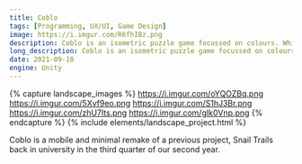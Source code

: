 ```yaml
---
title: Coblo
tags: [Programming, UX/UI, Game Design]
image: https://i.imgur.com/R6fhIBz.png
description: Coblo is an isometric puzzle game focussed on colours. Whilst the player ties to complete the level(s), they paint the level depending on their color; making their lives easier or harder. 
long_description: Coblo is an isometric puzzle game focussed on colours. Whilst the player ties to complete the level(s), they paint the level depending on their color; making their lives easier or harder. The player can not go onto blocks which is not their color, the player can however change color with the use color change tiles. There are also pressure plates in the levels, which the player has to activate while being colored in the same color of the pressure plate.
date: 2021-09-10
engine: Unity
---
```


{% capture landscape_images %}
https://i.imgur.com/oYQOZBq.png
https://i.imgur.com/5Xvf9eo.png
https://i.imgur.com/S1hJ3Br.png
https://i.imgur.com/zhU7lts.png
https://i.imgur.com/gIk0Vnp.png
{% endcapture %}
{% include elements/landscape_project.html %}


Coblo is a mobile and minimal remake of a previous project, Snail Trails back in university in the third quarter of our second year. 